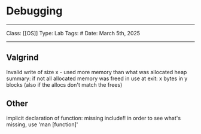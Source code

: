 # Debugging
___
Class: [[OS]]
Type: Lab 
Tags: # 
Date: March 5th, 2025
___

## Valgrind 
Invalid write of size x - used more memory than what was allocated 
heap summary: if not all allocated memory was freed 
in use at exit: x bytes in y blocks (also if the allocs don't match the frees)
## Other 

implicit declaration of function: missing include!! in order to see what's missing, use 'man \[function]'


